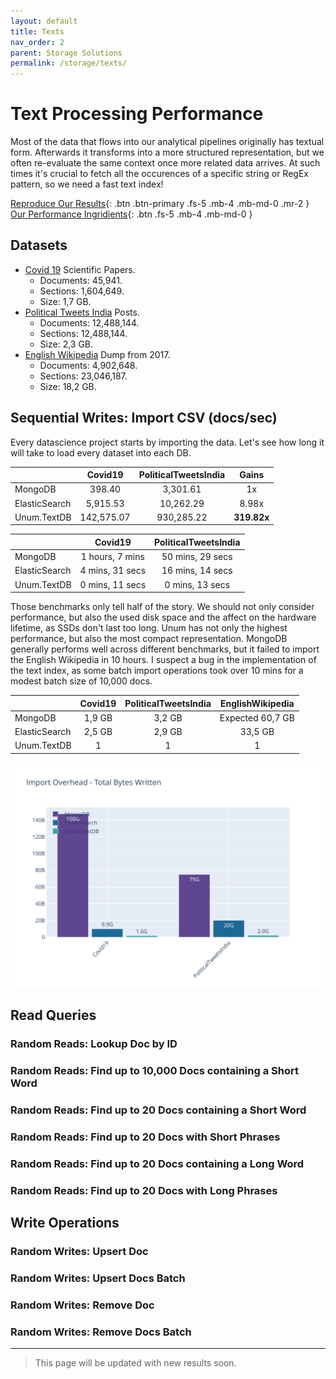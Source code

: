 ```yaml
---
layout: default
title: Texts
nav_order: 2
parent: Storage Solutions
permalink: /storage/texts/
---
```


# Text Processing Performance

Most of the data that flows into our analytical pipelines originally has textual form.
Afterwards it transforms into a more structured representation, but we often re-evaluate the same context once more related data arrives.
At such times it's crucial to fetch all the occurences of a specific string or RegEx pattern, so we need a fast text index!

[Reproduce Our Results](github.com/unumam/PyStorageBenchmarks){: .btn .btn-primary .fs-5 .mb-4 .mb-md-0 .mr-2 } [Our Performance Ingridients](/storage/recipe){: .btn .fs-5 .mb-4 .mb-md-0 }

## Datasets

- [Covid 19](https://www.kaggle.com/allen-institute-for-ai/CORD-19-research-challenge) Scientific Papers.
  - Documents: 45,941.
  - Sections: 1,604,649.
  - Size: 1,7 GB.
- [Political Tweets India](https://www.kaggle.com/iamyoginth/facthub) Posts.
  - Documents: 12,488,144.
  - Sections: 12,488,144.
  - Size: 2,3 GB.
- [English Wikipedia](https://www.kaggle.com/jkkphys/english-wikipedia-articles-20170820-sqlite) Dump from 2017.
  - Documents: 4,902,648.
  - Sections: 23,046,187.
  - Size: 18,2 GB.

## Sequential Writes: Import CSV (docs/sec)

Every datascience project starts by importing the data.
Let's see how long it will take to load every dataset into each DB.

|               |  Covid19   | PoliticalTweetsIndia |    Gains    |
| :------------ | :--------: | :------------------: | :---------: |
| MongoDB       |   398.40   |       3,301.61       |     1x      |
| ElasticSearch |  5,915.53  |      10,262.29       |    8.98x    |
| Unum.TextDB   | 142,575.07 |      930,285.22      | **319.82x** |

|               |     Covid19     | PoliticalTweetsIndia |
| :------------ | :-------------: | :------------------: |
| MongoDB       | 1 hours, 7 mins |   50 mins, 29 secs   |
| ElasticSearch | 4 mins, 31 secs |   16 mins, 14 secs   |
| Unum.TextDB   | 0 mins, 11 secs |   0 mins, 13 secs    |

Those benchmarks only tell half of the story.
We should not only consider performance, but also the used disk space and the affect on the hardware lifetime, as SSDs don't last too long.
Unum has not only the highest performance, but also the most compact representation.
MongoDB generally performs well across different benchmarks, but it failed to import the English Wikipedia in 10 hours.
I suspect a bug in the implementation of the text index, as some batch import operations took over 10 mins for a modest batch size of 10,000 docs.

|               | Covid19 | PoliticalTweetsIndia | EnglishWikipedia |
| :------------ | :-----: | :------------------: | :--------------: |
| MongoDB       | 1,9 GB  |        3,2 GB        | Expected 60,7 GB |
| ElasticSearch | 2,5 GB  |        2,9 GB        |     33,5 GB      |
| Unum.TextDB   |    1    |          1           |        1         |

![Import Overhead - Total Bytes Written](/assets/storage-texts/Import_Overhead_-_Total_Bytes_Written.svg)

## Read Queries

### Random Reads: Lookup Doc by ID

### Random Reads: Find up to 10,000 Docs containing a Short Word

### Random Reads: Find up to 20 Docs containing a Short Word

### Random Reads: Find up to 20 Docs with Short Phrases

### Random Reads: Find up to 20 Docs containing a Long Word

### Random Reads: Find up to 20 Docs with Long Phrases

## Write Operations

### Random Writes: Upsert Doc

### Random Writes: Upsert Docs Batch

### Random Writes: Remove Doc

### Random Writes: Remove Docs Batch

---

> This page will be updated with new results soon.

